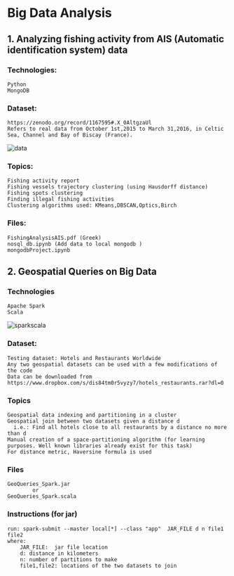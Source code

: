 # Big Data Analysis #


## 1. Analyzing fishing activity from AIS (Automatic identification system) data ##
  
  ### Technologies: ###
    Python
    MongoDB
    
  ### Dataset: ###
    https://zenodo.org/record/1167595#.X_0AltgzaUl
    Refers to real data from October 1st,2015 to March 31,2016, in Celtic Sea, Channel and Bay of Biscay (France).
    
   ![data](https://ars.els-cdn.com/content/image/1-s2.0-S2352340919304950-gr1.jpg)
    
    
  ### Topics: ###
    Fishing activity report
    Fishing vessels trajectory clustering (using Hausdorff distance)
    Fishing spots clustering
    Finding illegal fishing activities
    Clustering algorithms used: KMeans,DBSCAN,Optics,Birch
    
  ### Files: ###
    FishingAnalysisAIS.pdf (Greek)
    nosql_db.ipynb (Add data to local mongodb )
    mongodbProject.ipynb 

## 2. Geospatial Queries on Big Data  ##
  
  ### Technologies ###
    Apache Spark
    Scala
 ![sparkscala](https://miro.medium.com/max/698/1*joLOATG-6WgXD-2Q22tzkQ.jpeg)
 
  ### Dataset: ###
    Testing dataset: Hotels and Restaurants Worldwide
    Any two geospatial datasets can be used with a few modifications of the code
    Data can be downloaded from https://www.dropbox.com/s/dis84tm0r5vyzy7/hotels_restaurants.rar?dl=0
  
  ### Topics ###
    Geospatial data indexing and partitioning in a cluster
    Geospatial join between two datasets given a distance d
      i.e.: Find all hotels close to all restaurants by a distance no more than d
    Manual creation of a space-partitioning algorithm (for learning purposes. Well known libraries already exist for this task)
    For distance metric, Haversine formula is used
    
  ### Files ###
    GeoQueries_Spark.jar 
            or
    GeoQueries_Spark.scala
  
  ### Instructions (for jar) ###
    run: spark-submit --master local[*] --class "app"  JAR_FILE d n file1 file2
    where:
        JAR_FILE:  jar file location
        d: distance in kilometers
        n: number of partitions to make
        file1,file2: locations of the two datasets to join
  

  

